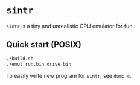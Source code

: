 # `sintr`
`sintr` is a tiny and unrealistic CPU emulator for fun.

## Quick start (POSIX)
```sh
./build.sh
./emul run.bin drive.bin
```

To easily write new program for `sintr`, see `dump.c`.
